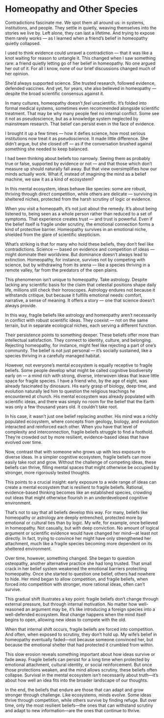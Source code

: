 # Homeopathy and Other Species

Contradictions fascinate me.
We spot them all around us: in systems, institutions, and people.
They settle in quietly, weaving themselves into the stories we live by.
Left alone, they can last a lifetime.
And trying to expose them rarely works — as I learned when a friend’s belief in homeopathy quietly collapsed.

I used to think evidence could unravel a contradiction — that it was like a knot waiting for reason to untangle it.
This changed when I saw something rare: a friend quietly letting go of her belief in homeopathy.
No one argued her out of it. For all I know, none of our brief discussions changed much of her opinion. 

She’d always supported science. She trusted research, followed evidence, defended vaccines. And yet, for years, she also believed in homeopathy — despite the broad scientific consensus against it.

In many cultures, homeopathy doesn’t _feel_ unscientific. It’s folded into formal medical systems, sometimes even recommended alongside scientific treatment. That may be why many people feel no internal conflict. Some see it not as pseudoscience, but as a knowledge system neglected by mainstream research. That belief can persist even in the face of evidence. 

I brought it up a few times — how it defies science, how most serious institutions now treat it as pseudoscience. It made little difference. She didn’t argue, but she closed off — as if the conversation brushed against something she needed to keep balanced.

I had been thinking about beliefs too narrowly. Seeing them as probably true or false, supported by evidence or not — and that those which don’t measure up should naturally fall away. But that view oversimplifies how our minds actually work. What if, instead of imagining the mind as a belief machine, we saw it as a kind of ecosystem?

In this mental ecosystem, ideas behave like species: some are robust, thriving through direct competition, while others are delicate — surviving in sheltered niches, protected from the harsh scrutiny of logic or evidence.

When you visit a homeopath, it’s not just about the remedy. It’s about being listened to, being seen as a whole person rather than reduced to a set of symptoms. That experience creates trust — and trust is powerful. Even if the belief itself is fragile under scrutiny, the emotional connection forms a kind of protective barrier. Homeopathy survives in an emotional niche, shielded from the glare of scientific skepticism.

What’s striking is that for many who hold these beliefs, they don’t feel like contradictions. Science — based on evidence and competition of ideas — might dominate their worldview. But dominance doesn’t always lead to extinction. Homeopathy, for instance, survives not by competing with science, but by withdrawing from its arena — like a species thriving in a remote valley, far from the predators of the open plains.

This phenomenon isn’t unique to homeopathy. Take astrology. Despite lacking any scientific basis for the claim that celestial positions shape daily life, millions still check their horoscopes. Astrology endures not because it withstands critique, but because it fulfills emotional needs: comfort, narrative, a sense of meaning. It offers a story — one that science doesn’t always provide.

In this way, fragile beliefs like astrology and homeopathy aren’t necessarily in conflict with robust scientific ideas. They coexist — not on the same terrain, but in separate ecological niches, each serving a different function.

Their persistence points to something deeper. These beliefs offer more than intellectual satisfaction. They connect to identity, culture, and belonging. Rejecting homeopathy, for instance, might feel like rejecting a part of one’s community. The belief is not just personal — it’s socially sustained, like a species thriving in a carefully managed habitat.

However, not everyone’s mental ecosystem is equally receptive to fragile beliefs. Some people develop what might be called cognitive biodiversity early on — a mind rich with strong, diverse, interwoven ideas that leave little space for fragile species. I have a friend who, by the age of eight, was already fascinated by dinosaurs. His early grasp of biology, deep time, and evolution naturally led him to question the religious teachings he encountered at church. His mental ecosystem was already populated with scientific ideas, and there was simply no room for the belief that the Earth was only a few thousand years old. It couldn’t take root.

In his case, it wasn’t just one belief replacing another. His mind was a richly populated ecosystem, where concepts from geology, biology, and evolution interacted and reinforced each other. When you have that level of complexity and interconnection, fragile beliefs struggle to find a foothold. They’re crowded out by more resilient, evidence-based ideas that have evolved over time.

Now, contrast that with someone who grows up with less exposure to diverse ideas. In a simpler cognitive ecosystem, fragile beliefs can more easily take root and grow. Without the challenge of competing ideas, these beliefs can thrive, filling mental spaces that might otherwise be occupied by stronger, more rigorously tested thoughts.

This points to a crucial insight: early exposure to a wide range of ideas can create a mental ecosystem that is resilient to fragile beliefs. Rational, evidence-based thinking becomes like an established species, crowding out ideas that might otherwise flourish in an underdeveloped cognitive environment.

That’s not to say that all beliefs develop this way. For many, beliefs like homeopathy or astrology are deeply entrenched, protected more by emotional or cultural ties than by logic. My wife, for example, once believed in homeopathy. Not casually, but with deep conviction. No amount of logical argument or scientific evidence would have changed her mind—at least not directly. In fact, trying to convince her might have only strengthened her attachment, much like a fragile species becoming more dependent on its sheltered environment.

Over time, however, something changed. She began to question osteopathy, another alternative practice she had long trusted. That small crack in her belief system weakened the emotional barriers protecting homeopathy. Once she started to question one belief, others had nowhere to hide. Her mind began to allow competition, and fragile beliefs, when forced into competition with stronger, more rational ideas, often can’t survive.

This gradual shift illustrates a key point: fragile beliefs don’t change through external pressure, but through internal motivation. No matter how well-reasoned an argument may be, it’s like introducing a foreign species into a well-defended ecosystem. Real change happens when the mind itself begins to open, allowing new ideas to compete with the old.

When that internal shift occurs, fragile beliefs are forced into competition. And often, when exposed to scrutiny, they don’t hold up. My wife’s belief in homeopathy eventually faded—not because someone convinced her, but because the emotional shelter that had protected it crumbled from within.

This slow erosion reveals something important about how ideas survive or fade away. Fragile beliefs can persist for a long time when protected by emotional attachment, cultural identity, or social reinforcement. But once those protections weaken, and the mind allows scrutiny, these beliefs often collapse. Survival in the mental ecosystem isn’t necessarily about truth—it’s about how well an idea fits into the broader landscape of our thoughts.

In the end, the beliefs that endure are those that can adapt and grow stronger through challenge. Like ecosystems, minds evolve. Some ideas thrive through competition, while others survive by finding refuge. But over time, only the most resilient beliefs—the ones that can withstand scrutiny and adapt to new information—are the ones that continue to thrive.
